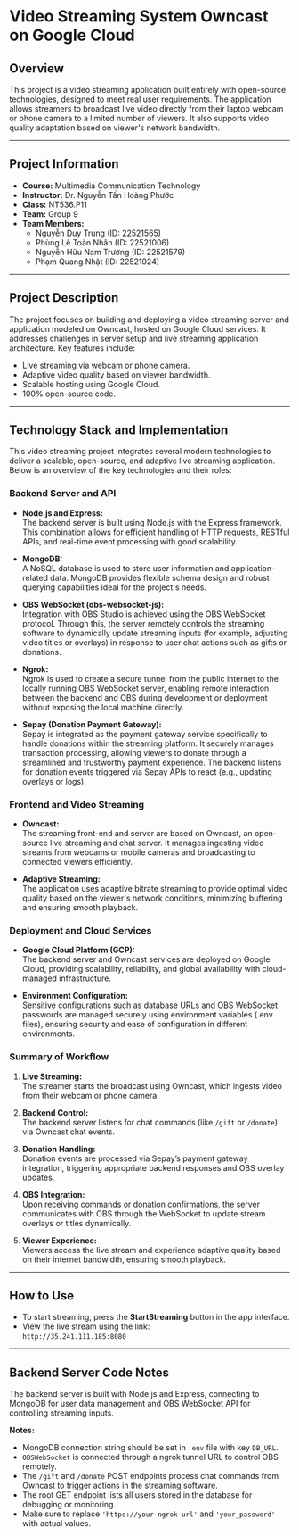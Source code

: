 # Video Streaming System Owncast on Google Cloud

## Overview

This project is a video streaming application built entirely with open-source technologies, designed to meet real user requirements. The application allows streamers to broadcast live video directly from their laptop webcam or phone camera to a limited number of viewers. It also supports video quality adaptation based on viewer's network bandwidth.

---

## Project Information

- **Course:** Multimedia Communication Technology  
- **Instructor:** Dr. Nguyễn Tấn Hoàng Phước  
- **Class:** NT536.P11  
- **Team:** Group 9  
- **Team Members:**  
  - Nguyễn Duy Trung (ID: 22521565)  
  - Phùng Lê Toàn Nhân (ID: 22521006)  
  - Nguyễn Hữu Nam Trường (ID: 22521579)  
  - Phạm Quang Nhật (ID: 22521024)

---

## Project Description

The project focuses on building and deploying a video streaming server and application modeled on Owncast, hosted on Google Cloud services. It addresses challenges in server setup and live streaming application architecture. Key features include:  
- Live streaming via webcam or phone camera.  
- Adaptive video quality based on viewer bandwidth.  
- Scalable hosting using Google Cloud.  
- 100% open-source code.

---

## Technology Stack and Implementation

This video streaming project integrates several modern technologies to deliver a scalable, open-source, and adaptive live streaming application. Below is an overview of the key technologies and their roles:

### Backend Server and API

- **Node.js and Express:**  
  The backend server is built using Node.js with the Express framework. This combination allows for efficient handling of HTTP requests, RESTful APIs, and real-time event processing with good scalability.

- **MongoDB:**  
  A NoSQL database is used to store user information and application-related data. MongoDB provides flexible schema design and robust querying capabilities ideal for the project's needs.

- **OBS WebSocket (obs-websocket-js):**  
  Integration with OBS Studio is achieved using the OBS WebSocket protocol. Through this, the server remotely controls the streaming software to dynamically update streaming inputs (for example, adjusting video titles or overlays) in response to user chat actions such as gifts or donations.

- **Ngrok:**  
  Ngrok is used to create a secure tunnel from the public internet to the locally running OBS WebSocket server, enabling remote interaction between the backend and OBS during development or deployment without exposing the local machine directly.

- **Sepay (Donation Payment Gateway):**  
  Sepay is integrated as the payment gateway service specifically to handle donations within the streaming platform. It securely manages transaction processing, allowing viewers to donate through a streamlined and trustworthy payment experience. The backend listens for donation events triggered via Sepay APIs to react (e.g., updating overlays or logs).

### Frontend and Video Streaming

- **Owncast:**  
  The streaming front-end and server are based on Owncast, an open-source live streaming and chat server. It manages ingesting video streams from webcams or mobile cameras and broadcasting to connected viewers efficiently.

- **Adaptive Streaming:**  
  The application uses adaptive bitrate streaming to provide optimal video quality based on the viewer's network conditions, minimizing buffering and ensuring smooth playback.

### Deployment and Cloud Services

- **Google Cloud Platform (GCP):**  
  The backend server and Owncast services are deployed on Google Cloud, providing scalability, reliability, and global availability with cloud-managed infrastructure.

- **Environment Configuration:**  
  Sensitive configurations such as database URLs and OBS WebSocket passwords are managed securely using environment variables (.env files), ensuring security and ease of configuration in different environments.

### Summary of Workflow

1. **Live Streaming:**  
   The streamer starts the broadcast using Owncast, which ingests video from their webcam or phone camera.

2. **Backend Control:**  
   The backend server listens for chat commands (like `/gift` or `/donate`) via Owncast chat events.

3. **Donation Handling:**  
   Donation events are processed via Sepay’s payment gateway integration, triggering appropriate backend responses and OBS overlay updates.

4. **OBS Integration:**  
   Upon receiving commands or donation confirmations, the server communicates with OBS through the WebSocket to update stream overlays or titles dynamically.

5. **Viewer Experience:**  
   Viewers access the live stream and experience adaptive quality based on their internet bandwidth, ensuring smooth playback.

---


## How to Use

- To start streaming, press the **StartStreaming** button in the app interface.  
- View the live stream using the link:  
  `http://35.241.111.185:8080`

---

## Backend Server Code Notes

The backend server is built with Node.js and Express, connecting to MongoDB for user data management and OBS WebSocket API for controlling streaming inputs.


**Notes:**

- MongoDB connection string should be set in `.env` file with key `DB_URL`.
- `OBSWebSocket` is connected through a ngrok tunnel URL to control OBS remotely.
- The `/gift` and `/donate` POST endpoints process chat commands from Owncast to trigger actions in the streaming software.
- The root GET endpoint lists all users stored in the database for debugging or monitoring.
- Make sure to replace `'https://your-ngrok-url'` and `'your_password'` with actual values.

